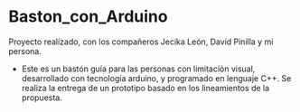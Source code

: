 # Baston_con_Arduino
Proyecto realizado, con los compañeros Jecika León, David Pinilla y mi persona.
* Este es un bastón guía para las personas con limitación visual, desarrollado con tecnología arduino, y programado en lenguaje C++. Se realiza la entrega de un prototipo basado en los lineamientos de la propuesta.
